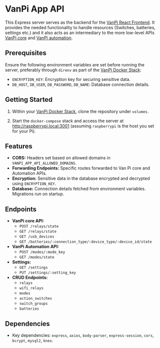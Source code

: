 # VanPi App API

This Express server serves as the backend for the [VanPi React Frontend](https://github.com/coconup/vanpi-react). It provides the needed functionality to handle resources (Switches, batteries, settings etc.) and it also acts as an intermediary to the more low-level APIs [VanPi core](https://github.com/coconup/vanpi-core-api) and [VanPi automation](https://github.com/coconup/vanpi-automation-api).

## Prerequisites

Ensure the following environment variables are set before running the server, preferably through `direnv` as part of the [VanPi Docker Stack](https://github.com/coconup/vanpi-docker-stack):

* `ENCRYPTION_KEY`: Encryption key for securing sensitive data.
* `DB_HOST`, `DB_USER`, `DB_PASSWORD`, `DB_NAME`: Database connection details.

## Getting Started

1. Within your [VanPi Docker Stack](https://github.com/coconup/vanpi-docker-stack), clone the repository under `volumes`.

2. Start the `docker-compose` stack and access the server at http://raspberrypi.local:3001 (assuming `raspberrypi` is the host you set for your Pi).

## Features

* **CORS:** Headers set based on allowed domains in `VANPI_APP_API_ALLOWED_DOMAINS`.
* **Forwarding Endpoints:** Specific routes forwarded to Van Pi core and Automation APIs.
* **Encryption:** Sensitive data in the database encrypted and decrypted using `ENCRYPTION_KEY`.
* **Database:** Connection details fetched from environment variables. Migrations run on startup.

## Endpoints

* **VanPi core API:**
  * `POST /relays/state`
  * `GET /relays/state`
  * `GET /usb_devices`
  * `GET /batteries/:connection_type/:device_type/:device_id/state`
* **VanPi Automation API:**
  * `POST /modes/:mode_key`
  * `GET /modes/state`
* **Settings:**
  * `GET /settings`
  * `PUT /settings/:setting_key`
* **CRUD Endpoints:**
  * `relays`
  * `wifi_relays`
  * `modes`
  * `action_switches`
  * `switch_groups`
  * `batteries`

## Dependencies

* Key dependencies: `express`, `axios`, `body-parser`, `express-session`, `cors`, `bcrypt`, `mysql2`, `knex`.